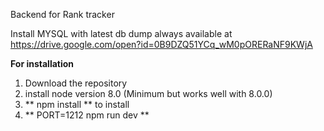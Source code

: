 Backend for Rank tracker

Install MYSQL with latest db dump always available at https://drive.google.com/open?id=0B9DZQ51YCq_wM0pORERaNF9KWjA

**For installation**

1. Download the repository
2. install node version 8.0 (Minimum but works well with 8.0.0)
3. ** npm install ** to install 
5. ** PORT=1212 npm run dev **
